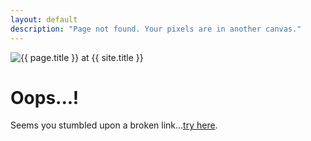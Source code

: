 ```yaml
---
layout: default
description: "Page not found. Your pixels are in another canvas."
---  
```

<img src="{{ site.url }}/images/404.jpg" alt="{{ page.title }} at {{ site.title }}">

<div class="text-center">
	<h1>Oops...!</h1>
	<p>Seems you stumbled upon a broken link...<a href="/about">try here</a>.</p>
</div>
